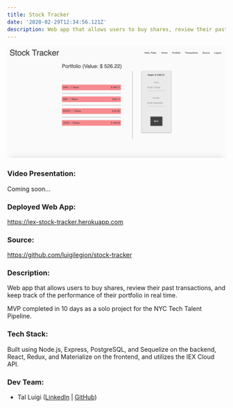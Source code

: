```yaml
---
title: Stock Tracker
date: '2020-02-29T12:34:56.121Z'
description: Web app that allows users to buy shares, review their past transactions, and keep track of the performance of their portfolio in real time.
---
```


![Stock Tracker Screenshot](./stock-tracker.png)

### Video Presentation:

Coming soon...

### Deployed Web App:

https://iex-stock-tracker.herokuapp.com

### Source:

https://github.com/luigilegion/stock-tracker

### Description:

Web app that allows users to buy shares, review their past transactions, and keep track of the performance of their portfolio in real time.

MVP completed in 10 days as a solo project for the NYC Tech Talent Pipeline.

### Tech Stack:

Built using Node.js, Express, PostgreSQL, and Sequelize on the backend, React, Redux, and Materialize on the frontend, and utilizes the IEX Cloud API.

### Dev Team:

- Tal Luigi ([LinkedIn](https://www.linkedin.com/in/talluigi) | [GitHub](https://github.com/luigilegion))
